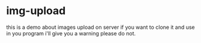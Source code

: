 # img-upload
this  is a demo about images upload on server
if you want to clone it and use in you program 
i'll give you a warning
please do not.
